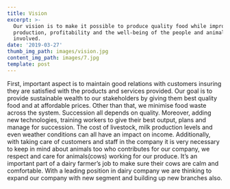 ```yaml
---
title: Vision
excerpt: >-
  Our vision is to make it possible to produce quality food while improving food
  production, profitability and the well-being of the people and animals
  involved.
date: '2019-03-27'
thumb_img_path: images/vision.jpg
content_img_path: images/7.jpg
template: post
---
```


First, important aspect is to maintain good relations with customers insuring they are satisfied with the products and services provided. Our goal is to provide sustainable wealth to our stakeholders by giving them best quality food and at affordable prices. Other than that, we minimise food waste across the system.
Succession all depends on quality. Moreover, adding new technologies, training workers to give their best output, plans and manage for succession. The cost of livestock, milk production levels and even weather conditions can all have an impact on income.
Additionally, with taking care of customers and staff in the company it is very necessary to keep in mind about animals too who contributes for our company, we respect and care for animals(cows) working for our produce. It’s an important part of a dairy farmer’s job to make sure their cows are calm and comfortable.
With a leading position in dairy company we are thinking to expand our company with new segment and building up new branches also.
